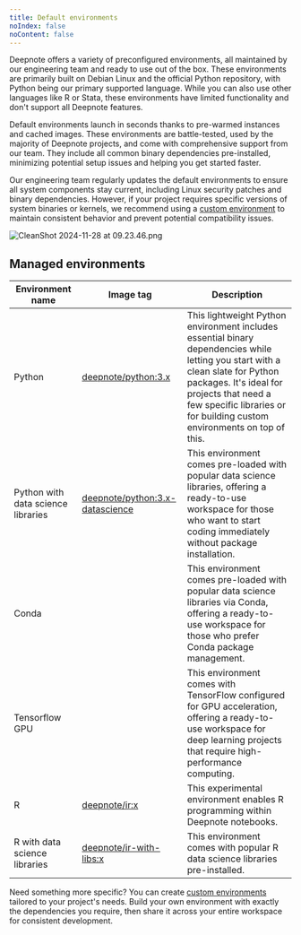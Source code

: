 ```yaml
---
title: Default environments
noIndex: false
noContent: false
---
```


Deepnote offers a variety of preconfigured environments, all maintained by our engineering team and ready to use out of the box. These environments are primarily built on Debian Linux and the official Python repository, with Python being our primary supported language. While you can also use other languages like R or Stata, these environments have limited functionality and don't support all Deepnote features.

Default environments launch in seconds thanks to pre-warmed instances and cached images. These environments are battle-tested, used by the majority of Deepnote projects, and come with comprehensive support from our team. They include all common binary dependencies pre-installed, minimizing potential setup issues and helping you get started faster.

Our engineering team regularly updates the default environments to ensure all system components stay current, including Linux security patches and binary dependencies. However, if your project requires specific versions of system binaries or kernels, we recommend using a [custom environment](https://deepnote.com/docs/custom-environment) to maintain consistent behavior and prevent potential compatibility issues.

![CleanShot 2024-11-28 at 09.23.46.png](https://media.graphassets.com/4RENoyheQwa27hZtVDTz)

## Managed environments

| Environment name                   | Image tag                                                                   | Description                                                                                                                                                                                                                                               |
| ---------------------------------- | --------------------------------------------------------------------------- | --------------------------------------------------------------------------------------------------------------------------------------------------------------------------------------------------------------------------------------------------------- |
| Python                             | [deepnote/python:3.x](https://hub.docker.com/r/deepnote/python)             | This lightweight Python environment includes essential binary dependencies while letting you start with a clean slate for Python packages. It's ideal for projects that need a few specific libraries or for building custom environments on top of this. |
| Python with data science libraries | [deepnote/python:3.x-datascience](https://hub.docker.com/r/deepnote/python) | This environment comes pre-loaded with popular data science libraries, offering a ready-to-use workspace for those who want to start coding immediately without package installation.                                                                     |
| Conda                              |                                                                             | This environment comes pre-loaded with popular data science libraries via Conda, offering a ready-to-use workspace for those who prefer Conda package management.                                                                                         |
| Tensorflow GPU                     |                                                                             | This environment comes with TensorFlow configured for GPU acceleration, offering a ready-to-use workspace for deep learning projects that require high-performance computing.                                                                             |
| R                                  | [deepnote/ir:x](https://hub.docker.com/r/deepnote/ir)                       | This experimental environment enables R programming within Deepnote notebooks.                                                                                                                                                                            |
| R with data science libraries      | [deepnote/ir-with-libs:x](https://hub.docker.com/r/deepnote/ir-with-libs)   | This environment comes with popular R data science libraries pre-installed.                                                                                                                                                                               |

Need something more specific? You can create [custom environments](https://deepnote.com/docs/custom-environment) tailored to your project's needs. Build your own environment with exactly the dependencies you require, then share it across your entire workspace for consistent development.

